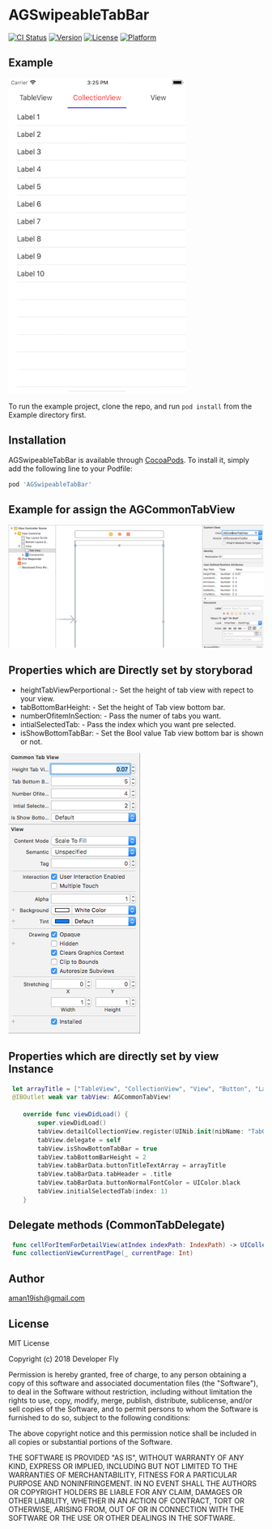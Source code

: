 # AGSwipeableTabBar

[![CI Status](http://img.shields.io/travis/DeveloperFly/AGSwipeableTabBar.svg?style=flat)](https://travis-ci.org/DeveloperFly/AGSwipeableTabBar)
[![Version](https://img.shields.io/cocoapods/v/AGSwipeableTabBar.svg?style=flat)](http://cocoapods.org/pods/AGSwipeableTabBar)
[![License](https://img.shields.io/cocoapods/l/AGSwipeableTabBar.svg?style=flat)](http://cocoapods.org/pods/AGSwipeableTabBar)
[![Platform](https://img.shields.io/cocoapods/p/AGSwipeableTabBar.svg?style=flat)](http://cocoapods.org/pods/AGSwipeableTabBar)

## Example
![Example](https://github.com/DeveloperFly/AGSwipeableTabBar/blob/master/Example/Resources/Images/Simulator%20Screen%20Shot%20-%20iPhone%208%20Plus%20-%202018-02-09%20at%2015.25.28.png)

To run the example project, clone the repo, and run `pod install` from the Example directory first.

## Installation

AGSwipeableTabBar is available through [CocoaPods](http://cocoapods.org). To install
it, simply add the following line to your Podfile:

```ruby
pod 'AGSwipeableTabBar'
```

## Example for assign the AGCommonTabView 
![Example](https://github.com/DeveloperFly/AGSwipeableTabBar/blob/master/Example/Resources/Images/Screen%20Shot%202018-02-09%20at%202.50.56%20PM.png)

## Properties which are Directly set by storyborad 
* heightTabViewPerportional :- Set the height of tab view with repect to your view.
* tabBottomBarHeight: - Set the height of Tab view bottom bar.
* numberOfitemInSection: - Pass the numer of tabs you want.
* intialSelectedTab: - Pass the index which you want pre selected.
* isShowBottomTabBar: - Set the Bool value Tab view bottom bar is shown or not.


![Exapmle](https://github.com/DeveloperFly/AGSwipeableTabBar/blob/master/Example/Resources/Images/Screen%20Shot%202018-02-09%20at%202.51.32%20PM.png)


## Properties which are directly set by view Instance 
``` swift
 let arrayTitle = ["TableView", "CollectionView", "View", "Button", "Label", "SegmentedController", "switch", "progressView", "Container", "commonView"]
 @IBOutlet weak var tabView: AGCommonTabView!
    
    override func viewDidLoad() {
        super.viewDidLoad()
        tabView.detailCollectionView.register(UINib.init(nibName: "TabOneCollectionViewCell", bundle: nil), forCellWithReuseIdentifier: "TabOneCollectionViewCell")
        tabView.delegate = self
        tabView.isShowBottomTabBar = true
        tabView.tabBottomBarHeight = 2
        tabView.tabBarData.buttonTitleTextArray = arrayTitle
        tabView.tabBarData.tabHeader = .title
        tabView.tabBarData.buttonNormalFontColor = UIColor.black
        tabView.initialSelectedTab(index: 1)
    }
```

## Delegate methods (CommonTabDelegate)
```swift
 func cellForItemForDetailView(atIndex indexPath: IndexPath) -> UICollectionViewCell
 func collectionViewCurrentPage(_ currentPage: Int)
```

## Author

aman19ish@gmail.com

## License

MIT License

Copyright (c) 2018 Developer Fly

Permission is hereby granted, free of charge, to any person obtaining a copy
of this software and associated documentation files (the "Software"), to deal
in the Software without restriction, including without limitation the rights
to use, copy, modify, merge, publish, distribute, sublicense, and/or sell
copies of the Software, and to permit persons to whom the Software is
furnished to do so, subject to the following conditions:

The above copyright notice and this permission notice shall be included in all
copies or substantial portions of the Software.

THE SOFTWARE IS PROVIDED "AS IS", WITHOUT WARRANTY OF ANY KIND, EXPRESS OR
IMPLIED, INCLUDING BUT NOT LIMITED TO THE WARRANTIES OF MERCHANTABILITY,
FITNESS FOR A PARTICULAR PURPOSE AND NONINFRINGEMENT. IN NO EVENT SHALL THE
AUTHORS OR COPYRIGHT HOLDERS BE LIABLE FOR ANY CLAIM, DAMAGES OR OTHER
LIABILITY, WHETHER IN AN ACTION OF CONTRACT, TORT OR OTHERWISE, ARISING FROM,
OUT OF OR IN CONNECTION WITH THE SOFTWARE OR THE USE OR OTHER DEALINGS IN THE
SOFTWARE.
